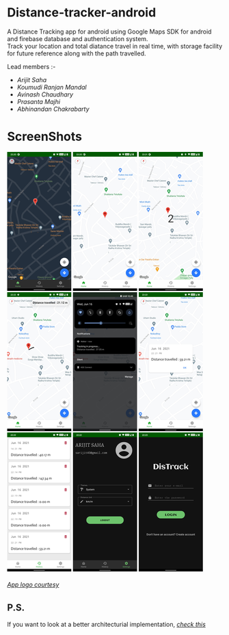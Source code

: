 # Distance-tracker-android
A Distance Tracking app for android using Google Maps SDK for android and firebase database and authentication system.  
Track your location and total diatance travel in real time, with storage facility for future reference along with the path travelled.  

Lead members :-  
- *Arijit Saha*  
- *Koumudi Ranjan Mandal*  
- *Avinash Chaudhary*  
- *Prasanta Majhi*  
- *Abhinandan Chakrabarty*  
# ScreenShots
![scrncht1](https://github.com/arijit-s04/Distance-tracker-android/blob/screenshots/resized000.png?raw=true)
![scrncht1](https://github.com/arijit-s04/Distance-tracker-android/blob/screenshots/resized001.png?raw=true)
![scrncht1](https://github.com/arijit-s04/Distance-tracker-android/blob/screenshots/resized002.png?raw=true)
![scrncht1](https://github.com/arijit-s04/Distance-tracker-android/blob/screenshots/resized003.png?raw=true)
![scrncht1](https://github.com/arijit-s04/Distance-tracker-android/blob/screenshots/resized008.png?raw=true)
![scrncht1](https://github.com/arijit-s04/Distance-tracker-android/blob/screenshots/resized004.png?raw=true)
![scrncht1](https://github.com/arijit-s04/Distance-tracker-android/blob/screenshots/resized005.png?raw=true)
![scrncht1](https://github.com/arijit-s04/Distance-tracker-android/blob/screenshots/resized006.png?raw=true)
![scrncht1](https://github.com/arijit-s04/Distance-tracker-android/blob/screenshots/resized007.png?raw=true)

###### [App logo courtesy](https://www.flaticon.com/)
## P.S.
If you want to look at a better architecturial implementation, [*check this*](https://github.com/arijit-s04/Distance-tracker-MVVM)
